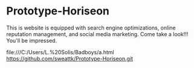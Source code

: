 
# Prototype-Horiseon
This is website is equipped with search engine optimizations, online reputation management, and social media marketing. Come take a look!!! You'll be impressed. 

file:///C:/Users/L.%20Solis/Badboys/a.html
https://github.com/sweattk/Prototype-Horiseon.git
